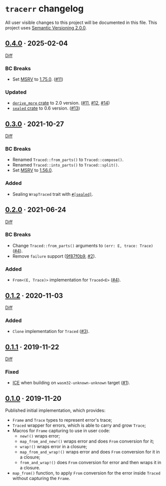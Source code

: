 `tracerr` changelog
===================

All user visible changes to this project will be documented in this file. This project uses [Semantic Versioning 2.0.0].




## [0.4.0] · 2025-02-04
[0.4.0]: https://github.com/instrumentisto/tracerr-rs/tree/v0.4.0

[Diff](https://github.com/instrumentisto/tracerr-rs/compare/v0.3.0...v0.4.0)

### BC Breaks

- Set [MSRV] to [1.75.0](https://blog.rust-lang.org/2023/12/28/Rust-1.75.0.html). ([#11])

### Updated

- [`derive_more` crate] to 2.0 version. ([#11], [#12], [#14])
- [`sealed` crate] to 0.6 version. ([#13])

[#11]: https://github.com/instrumentisto/tracerr-rs/pull/11
[#12]: https://github.com/instrumentisto/tracerr-rs/pull/12
[#13]: https://github.com/instrumentisto/tracerr-rs/pull/13
[#14]: https://github.com/instrumentisto/tracerr-rs/pull/14




## [0.3.0] · 2021-10-27
[0.3.0]: https://github.com/instrumentisto/tracerr-rs/tree/v0.3.0

[Diff](https://github.com/instrumentisto/tracerr-rs/compare/v0.2.0...v0.3.0)

### BC Breaks

- Renamed `Traced::from_parts()` to `Traced::compose()`.
- Renamed `Traced::into_parts()` to `Traced::split()`.
- Set [MSRV] to [1.56.0](https://blog.rust-lang.org/2021/10/21/Rust-1.56.0.html).

### Added

- Sealing `WrapTraced` trait with [`#[sealed]`](https://docs.rs/sealed).




## [0.2.0] · 2021-06-24
[0.2.0]: https://github.com/instrumentisto/tracerr-rs/tree/v0.2.0

[Diff](https://github.com/instrumentisto/tracerr-rs/compare/v0.1.2...v0.2.0)

### BC Breaks

- Change `Traced::from_parts()` arguments to `(err: E, trace: Trace)` ([#4]).
- Remove `failure` support ([9f87f0b9], [#2]).

### Added

- `From<(E, Trace)>` implementation for `Traced<E>` ([#4]).

[#2]: https://github.com/instrumentisto/tracerr-rs/pull/2
[#4]: https://github.com/instrumentisto/tracerr-rs/pull/4
[9f87f0b9]: https://github.com/instrumentisto/tracerr-rs/commit/9f87f0b9ff6565d02c28fe1a2a8a34927bb447c6




## [0.1.2] · 2020-11-03
[0.1.2]: https://github.com/instrumentisto/tracerr-rs/tree/v0.1.2

[Diff](https://github.com/instrumentisto/tracerr-rs/compare/v0.1.1...v0.1.2)

### Added

- `Clone` implementation for `Traced` ([#3](https://github.com/instrumentisto/tracerr-rs/pull/3)).




## [0.1.1] · 2019-11-22
[0.1.1]: https://github.com/instrumentisto/tracerr-rs/tree/v0.1.1

[Diff](https://github.com/instrumentisto/tracerr-rs/compare/v0.1.0...v0.1.1)

### Fixed

- [ICE](https://github.com/rust-lang/rust/issues/64450) when building on `wasm32-unknown-unknown` target ([#1]).

[#1]: https://github.com/instrumentisto/tracerr-rs/pull/1




## [0.1.0] · 2019-11-20
[0.1.0]: https://github.com/instrumentisto/tracerr-rs/tree/v0.1.0

Published initial implementation, which provides:
- `Frame` and `Trace` types to represent error's trace;
- `Traced` wrapper for errors, which is able to carry and grow `Trace`;
- Macros for `Frame` capturing to use in user code:
    - `new!()` wraps error;
    - `map_from_and_new!()` wraps error and does `From` conversion for it;
    - `wrap!()` wraps error in a closure;
    - `map_from_and_wrap!()` wraps error and does `From` conversion for it in a closure;
    - `from_and_wrap!()` does `From` conversion for error and then wraps it in a closure.
- `map_from()` function, to apply `From` conversion for the error inside `Traced` without capturing the `Frame`.




[`derive_more` crate]: https://docs.rs/derive_more
[`sealed` crate]: https://docs.rs/sealed
[MSRV]: https://doc.rust-lang.org/cargo/reference/manifest.html#the-rust-version-field
[Semantic Versioning 2.0.0]: https://semver.org
